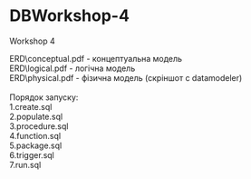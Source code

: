 # DBWorkshop-4
Workshop 4

ERD\conceptual.pdf - концептуальна модель<br>
ERD\logical.pdf - логічна модель<br>
ERD\physical.pdf - фізична модель (скріншот с datamodeler)<br><br>
Порядок запуску:<br>
1.create.sql<br>
2.populate.sql<br>
3.procedure.sql<br>
4.function.sql<br>
5.package.sql<br>
6.trigger.sql<br>
7.run.sql<br>
